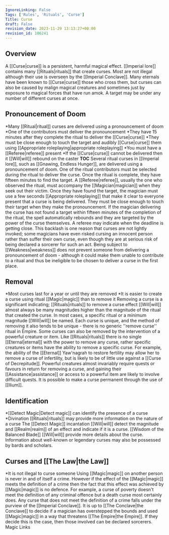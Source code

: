 ```yaml
---
IgnoreLinking: False
Tags: ['Rules', 'Rituals', 'Curse']
Title: Curse
draft: False
revision_date: 2023-11-29 13:13:27+00:00
revision_id: 106241
---
```


## Overview
A [[Curse|curse]] is a persistent, harmful magical effect. [[Imperial lore]] contains many [[Rituals|rituals]] that create curses. Most are not illegal although their use is overseen by the [[Imperial Conclave]]. Many eternals have been known to [[Curse|curse]] those who cross them, but curses can also be caused by malign magical creatures and sometimes just by exposure to magical forces that have run amok.
A target may be under any number of different curses at once.
## Pronouncement of Doom
*Many [[Ritual|ritual]] curses are delivered using a pronouncement of doom
*One of the contributors must deliver the pronouncement
*They have 15 minutes after they complete the ritual to deliver the [[Curse|curse]]
*They must be close enough to touch the target and audibly [[Curse|curse]] them using [[Appropriate roleplaying|appropriate roleplaying]]
*You must have a [[Referee|referee]] present
*If the [[Curse|curse]] cannot be delivered then it [[Will|will]] rebound on the caster
__TOC__
Several ritual curses in [[Imperial lore]], such as [[Gnawing, Endless Hunger]], are delivered using a pronouncement of doom. One of the  ritual contributors must be selected during the ritual to deliver the curse. Once the ritual is complete, they have fifteen minutes to find the target. A [[Referee|referee]], usually the one who observed the ritual, must accompany the [[Magician|magician]] when they seek out their victim.
Once they have found the target, the magician must use a few seconds [[Appropriate roleplaying]] that make it clear to everyone present that a curse is being delivered. They must be close enough to touch their target when they make the pronouncement.
If the magician delivering the curse has not found a target within fifteen minutes of the completion of the ritual, the spell automatically rebounds and they are targeted by the power of the curse themselves. A referee may indicate when the deadline is getting close. This backlash is one reason that curses are not lightly invoked; some magicians have even risked cursing an innocent person rather than suffer their own curse, even though they are at serious risk of being declared a sorcerer for such an act.
Being subject to [[Weakness|weakness]] does not prevent someone from delivering a pronouncement of doom - although it could make them unable to contribute to a ritual and thus be ineligible to be chosen to deliver a curse in the first place.
## Removal
*Most curses last for a year or until they are removed
*It is easier to create a curse using ritual [[Magic|magic]] than to remove it
Removing a curse is a significant indicating; [[Rituals|rituals]] to remove a curse effect [[Will|will]] almost always be many magnitudes higher than the magnitude of the ritual that created the curse. In most cases, a specific ritual or a minimum magnitude [[Will|will]] be named. Each curse is unique, and the method of removing it also tends to be unique - there is no generic ''remove curse'' ritual in Empire.
Some curses can also be removed by the intervention of a powerful creature or item. Like [[Rituals|rituals]] there is no single [[Eternal|eternal]] with the power to remove any curse, rather specific creatures or items have the ability to remove a specific curse. For example, the ability of the [[Eternal]] Yaw'nagrah to restore fertility may allow her to remove a curse of infertility, but is likely to be of little use against a [[Curse of Decrepitude]]. Powerful creatures almost invariably require quests or favours in return for removing a curse, and gaining their [[Assistance|assistance]] or access to a powerful item are likely to involve difficult quests.
It is possible to make a curse permanent through the use of [[Ilium]].
## Identification
*[[Detect Magic|Detect magic]] can identify the presence of a curse
*Divination [[Rituals|rituals]] may provide more information on the nature of a curse
The [[Detect Magic]] incantation [[Will|will]] detect the magnitude and [[Realm|realm]] of an effect and indicate if it is a curse. [[Wisdom of the Balanced Blade]] [[Will|will]] provide more details about the curse. Information about well-known or legendary curses may also be possessed by bards and scholars.
## Curses and [[The Law|the Law]]
*It is not illegal to curse someone
Using [[Magic|magic]] on another person is never in and of itself a crime. However if the effect of the [[Magic|magic]] meets the definition of a crime then the fact that this effect was achieved by [[Magic|magic]] is no defence. For example, a curse of poverty doesn't meet the definition of any criminal offence but a death curse most certainly does. Any curse that does not meet the definition of a crime falls under the purview of the [[Imperial Conclave]]. It is up to [[The Conclave|the Conclave]] to decide if a magician has overstepped the bounds and used [[Magic|magic]] in a way that threatens [[The Empire|the Empire]]. If they decide this is the case, then those involved can be declared sorcerers.
Magic Links